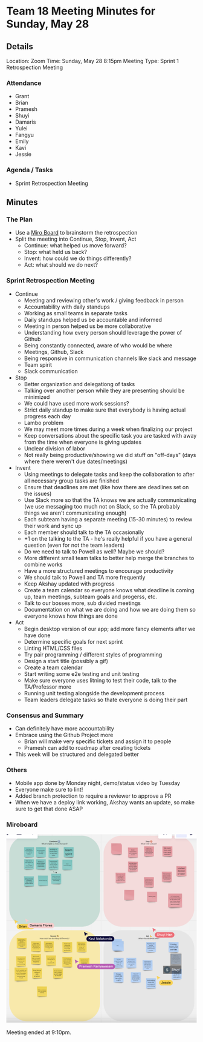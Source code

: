 # Team 18 Meeting Minutes for Sunday, May 28

## Details

Location: Zoom
Time: Sunday, May 28 8:15pm
Meeting Type: Sprint 1 Retrospection Meeting

### Attendance

-   Grant
-   Brian
-   Pramesh
-   Shuyi
-   Damaris
-   Yulei
-   Fangyu
-   Emily
-   Kavi
-   Jessie

### Agenda / Tasks

-   Sprint Retrospection Meeting

## Minutes

### The Plan

-   Use a [Miro Board](https://miro.com/welcomeonboard/UkxxODNNdlg1Tm9xYUpUeEVVN0hYU2s0SjVqMFJRd3dQU2JpZ3lsYVAyMkthSFE3czZFenNObk5TcTQ0UWpPMHwzNDU4NzY0NTUzMzAwNjM1MjE1fDI=?share_link_id=104001304364) to brainstorm the retrospection
-   Split the meeting into Continue, Stop, Invent, Act
    -   Continue: what helped us move forward?
    -   Stop: what held us back?
    -   Invent: how could we do things differently?
    -   Act: what should we do next?

### Sprint Retrospection Meeting

-   Continue
    -   Meeting and reviewing other's work / giving feedback in person
    -   Accountability with daily standups
    -   Working as small teams in separate tasks
    -   Daily standups helped us be accountable and informed
    -   Meeting in person helped us be more collaborative
    -   Understanding how every person should leverage the power of Github
    -   Being constantly connected, aware of who would be where
    -   Meetings, Github, Slack
    -   Being responsive in communication channels like slack and message
    -   Team spirit
    -   Slack communication
-   Stop
    -   Better organization and delegationg of tasks
    -   Talking over another person while they are presenting should be minimized
    -   We could have used more work sessions?
    -   Strict daily standup to make sure that everybody is having actual progress each day
    -   Lambo problem
    -   We may meet more times during a week when finalizing our project
    -   Keep conversations about the specific task you are tasked with away from the time when everyone is giving updates
    -   Unclear division of labor
    -   Not really being productive/showing we did stuff on "off-days" (days where there weren't due dates/meetings)
-   Invent
    -   Using meetings to delegate tasks and keep the collaboration to after all necessary group tasks are finished
    -   Ensure that deadlines are met (like how there are deadlines set on the issues)
    -   Use Slack more so that the TA knows we are actually communicating (we use messaging too much not on Slack, so the TA probably things we aren't communicating enough)
    -   Each subteam having a separate meeting (15-30 minutes) to review their work and sync up
    -   Each member should talk to the TA occasionally
    -   +1 on the talking to the TA - he's really helpful if you have a general question (even for not the team leaders)
    -   Do we need to talk to Powell as well? Maybe we should?
    -   More different small team talks to better help merge the branches to combine works
    -   Have a more structured meetings to encourage productivity
    -   We should talk to Powell and TA more frequently
    -   Keep Akshay updated with progress
    -   Create a team calendar so everyone knows what deadline is coming up, team meetings, subteam goals and progerss, etc.
    -   Talk to our bosses more, sub divided meetings
    -   Documentation on what we are doing and how we are doing them so everyone knows how things are done
-   Act
    -   Begin desktop version of our app; add more fancy elements after we have done
    -   Determine specific goals for next sprint
    -   Linting HTML/CSS files
    -   Try pair programming / different styles of programming
    -   Design a start title (possibly a gif)
    -   Create a team calendar
    -   Start writing some e2e testing and unit testing
    -   Make sure everyone uses litning to test their code, talk to the TA/Professor more
    -   Running unit testing alongside the development process
    -   Team leaders delegate tasks so thate everyone is doing their part

### Consensus and Summary

-   Can definitely have more accountability
-   Embrace using the Github Project more
    -   Brian will make very specific tickets and assign it to people
    -   Pramesh can add to roadmap after creating tickets
-   This week will be structured and delegated better

### Others

-   Mobile app done by Monday night, demo/status video by Tuesday
-   Everyone make sure to lint!
-   Added branch protection to require a reviewer to approve a PR
-   When we have a deploy link working, Akshay wants an update, so make sure to get that done ASAP

### Miroboard

![Miroboard brainstorming ideas](../demos/052823-sprint-1-retrospective/miroboard.png)

Meeting ended at 9:10pm.
